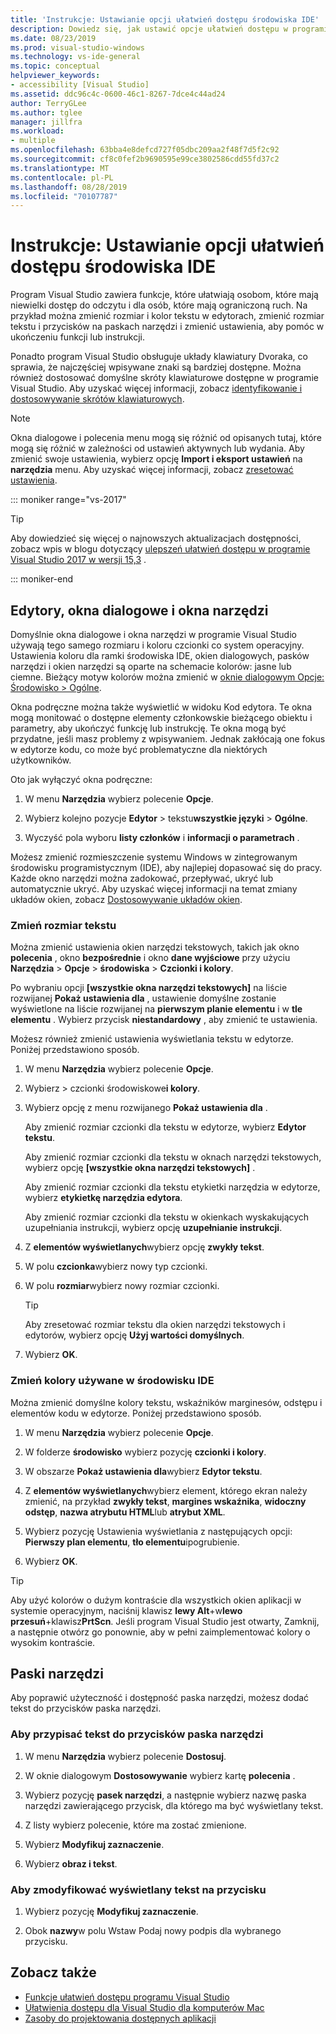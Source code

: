 ```yaml
---
title: 'Instrukcje: Ustawianie opcji ułatwień dostępu środowiska IDE'
description: Dowiedz się, jak ustawić opcje ułatwień dostępu w programie Visual Studio, które ułatwią wszystkim korzystanie z zintegrowanego środowiska programistycznego (IDE), w tym dla osób, które mają niewielki dostęp do odczytu i dla osób, które mają ograniczoną ruch.
ms.date: 08/23/2019
ms.prod: visual-studio-windows
ms.technology: vs-ide-general
ms.topic: conceptual
helpviewer_keywords:
- accessibility [Visual Studio]
ms.assetid: ddc96c4c-0600-46c1-8267-7dce4c44ad24
author: TerryGLee
ms.author: tglee
manager: jillfra
ms.workload:
- multiple
ms.openlocfilehash: 63bba4e8defcd727f05dbc209aa2f48f7d5f2c92
ms.sourcegitcommit: cf8c0fef2b9690595e99ce3802586cdd55fd37c2
ms.translationtype: MT
ms.contentlocale: pl-PL
ms.lasthandoff: 08/28/2019
ms.locfileid: "70107787"
---
```

# <a name="how-to-set-ide-accessibility-options"></a>Instrukcje: Ustawianie opcji ułatwień dostępu środowiska IDE

Program Visual Studio zawiera funkcje, które ułatwiają osobom, które mają niewielki dostęp do odczytu i dla osób, które mają ograniczoną ruch. Na przykład można zmienić rozmiar i kolor tekstu w edytorach, zmienić rozmiar tekstu i przycisków na paskach narzędzi i zmienić ustawienia, aby pomóc w ukończeniu funkcji lub instrukcji.

Ponadto program Visual Studio obsługuje układy klawiatury Dvoraka, co sprawia, że najczęściej wpisywane znaki są bardziej dostępne. Można również dostosować domyślne skróty klawiaturowe dostępne w programie Visual Studio. Aby uzyskać więcej informacji, zobacz [identyfikowanie i dostosowywanie skrótów klawiaturowych](../../ide/identifying-and-customizing-keyboard-shortcuts-in-visual-studio.md).

> [!NOTE]
> Okna dialogowe i polecenia menu mogą się różnić od opisanych tutaj, które mogą się różnić w zależności od ustawień aktywnych lub wydania. Aby zmienić swoje ustawienia, wybierz opcję **Import i eksport ustawień** na **narzędzia** menu. Aby uzyskać więcej informacji, zobacz [zresetować ustawienia](../environment-settings.md#reset-settings).

::: moniker range="vs-2017"

> [!TIP]
> Aby dowiedzieć się więcej o najnowszych aktualizacjach dostępności, zobacz wpis w blogu dotyczący [ulepszeń ułatwień dostępu w programie Visual Studio 2017 w wersji 15,3](https://devblogs.microsoft.com/visualstudio/accessibility-improvements-in-visual-studio-2017-version-15-3/) .

::: moniker-end

## <a name="editors-dialogs-and-tool-windows"></a>Edytory, okna dialogowe i okna narzędzi

Domyślnie okna dialogowe i okna narzędzi w programie Visual Studio używają tego samego rozmiaru i koloru czcionki co system operacyjny. Ustawienia koloru dla ramki środowiska IDE, okien dialogowych, pasków narzędzi i okien narzędzi są oparte na schemacie kolorów: jasne lub ciemne. Bieżący motyw kolorów można zmienić w [oknie dialogowym Opcje: Środowisko > Ogólne](../../ide/reference/general-environment-options-dialog-box.md).

Okna podręczne można także wyświetlić w widoku Kod edytora. Te okna mogą monitować o dostępne elementy członkowskie bieżącego obiektu i parametry, aby ukończyć funkcję lub instrukcję. Te okna mogą być przydatne, jeśli masz problemy z wpisywaniem. Jednak zakłócają one fokus w edytorze kodu, co może być problematyczne dla niektórych użytkowników.

Oto jak wyłączyć okna podręczne:

1. W menu **Narzędzia** wybierz polecenie **Opcje**.

1. Wybierz kolejno pozycje **Edytor** > tekstu**wszystkie języki** > **Ogólne**.

1. Wyczyść pola wyboru **listy członków** i **informacji o parametrach** .

Możesz zmienić rozmieszczenie systemu Windows w zintegrowanym środowisku programistycznym (IDE), aby najlepiej dopasować się do pracy. Każde okno narzędzi można zadokować, przepływać, ukryć lub automatycznie ukryć. Aby uzyskać więcej informacji na temat zmiany układów okien, zobacz [Dostosowywanie układów okien](../../ide/customizing-window-layouts-in-visual-studio.md).

### <a name="change-the-size-of-text"></a>Zmień rozmiar tekstu

Można zmienić ustawienia okien narzędzi tekstowych, takich jak okno **polecenia** , okno **bezpośrednie** i okno **dane wyjściowe** przy użyciu **Narzędzia** > **Opcje** > **środowiska**  >  **Czcionki i kolory**.

Po wybraniu opcji **[wszystkie okna narzędzi tekstowych]** na liście rozwijanej **Pokaż ustawienia dla** , ustawienie domyślne zostanie wyświetlone na liście rozwijanej na **pierwszym planie elementu** i w **tle elementu** . Wybierz przycisk **niestandardowy** , aby zmienić te ustawienia.

Możesz również zmienić ustawienia wyświetlania tekstu w edytorze. Poniżej przedstawiono sposób.

1. W menu **Narzędzia** wybierz polecenie **Opcje**.

1. Wybierz > czcionki środowiskowe**i kolory**.

1. Wybierz opcję z menu rozwijanego **Pokaż ustawienia dla** .

    Aby zmienić rozmiar czcionki dla tekstu w edytorze, wybierz **Edytor tekstu**.

    Aby zmienić rozmiar czcionki dla tekstu w oknach narzędzi tekstowych, wybierz opcję **[wszystkie okna narzędzi tekstowych]** .

    Aby zmienić rozmiar czcionki dla tekstu etykietki narzędzia w edytorze, wybierz **etykietkę narzędzia edytora**.

    Aby zmienić rozmiar czcionki dla tekstu w okienkach wyskakujących uzupełniania instrukcji, wybierz opcję **uzupełnianie instrukcji**.

1. Z **elementów wyświetlanych**wybierz opcję **zwykły tekst**.

1. W polu **czcionka**wybierz nowy typ czcionki.

1. W polu **rozmiar**wybierz nowy rozmiar czcionki.

    > [!TIP]
    > Aby zresetować rozmiar tekstu dla okien narzędzi tekstowych i edytorów, wybierz opcję **Użyj wartości domyślnych**.

7. Wybierz **OK**.

### <a name="change-the-colors-that-are-used-in-the-ide"></a>Zmień kolory używane w środowisku IDE

Można zmienić domyślne kolory tekstu, wskaźników marginesów, odstępu i elementów kodu w edytorze. Poniżej przedstawiono sposób.

1. W menu **Narzędzia** wybierz polecenie **Opcje**.

1. W folderze **środowisko** wybierz pozycję **czcionki i kolory**.

1. W obszarze **Pokaż ustawienia dla**wybierz **Edytor tekstu**.

1. Z **elementów wyświetlanych**wybierz element, którego ekran należy zmienić, na przykład **zwykły tekst**, **margines wskaźnika**, **widoczny odstęp**, **nazwa atrybutu HTML**lub **atrybut XML**.

1. Wybierz pozycję Ustawienia wyświetlania z następujących opcji: **Pierwszy plan elementu**, **tło elementu**ipogrubienie.

1. Wybierz **OK**.

> [!TIP]
> Aby użyć kolorów o dużym kontraście dla wszystkich okien aplikacji w systemie operacyjnym, naciśnij klawisz **lewy Alt**+w**lewo przesuń**+klawisz**PrtScn**. Jeśli program Visual Studio jest otwarty, Zamknij, a następnie otwórz go ponownie, aby w pełni zaimplementować kolory o wysokim kontraście.

## <a name="toolbars"></a>Paski narzędzi

Aby poprawić użyteczność i dostępność paska narzędzi, możesz dodać tekst do przycisków paska narzędzi.

### <a name="to-assign-text-to-toolbar-buttons"></a>Aby przypisać tekst do przycisków paska narzędzi

1. W menu **Narzędzia** wybierz polecenie **Dostosuj**.

1. W oknie dialogowym **Dostosowywanie** wybierz kartę **polecenia** .

1. Wybierz pozycję **pasek narzędzi**, a następnie wybierz nazwę paska narzędzi zawierającego przycisk, dla którego ma być wyświetlany tekst.

1. Z listy wybierz polecenie, które ma zostać zmienione.

1. Wybierz **Modyfikuj zaznaczenie**.

1. Wybierz **obraz i tekst**.

### <a name="to-modify-the-displayed-text-in-a-button"></a>Aby zmodyfikować wyświetlany tekst na przycisku

1. Wybierz pozycję **Modyfikuj zaznaczenie**.

1. Obok **nazwy**w polu Wstaw Podaj nowy podpis dla wybranego przycisku.

## <a name="see-also"></a>Zobacz także

* [Funkcje ułatwień dostępu programu Visual Studio](../../ide/reference/accessibility-features-of-visual-studio.md)
* [Ułatwienia dostępu dla Visual Studio dla komputerów Mac](/visualstudio/mac/accessibility/)
* [Zasoby do projektowania dostępnych aplikacji](../../ide/reference/resources-for-designing-accessible-applications.md)
